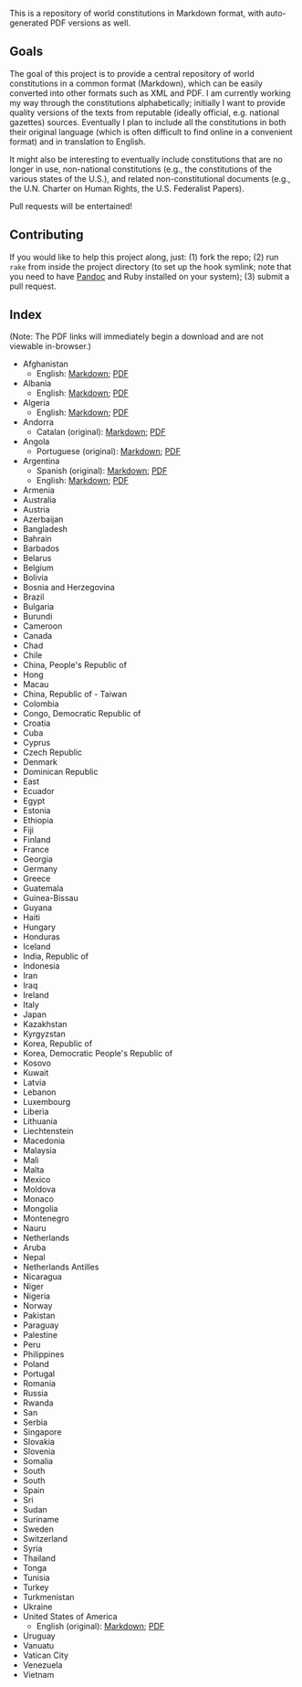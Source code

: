 This is a repository of world constitutions in Markdown format, with auto-generated PDF versions as well.

## Goals

The goal of this project is to provide a central repository of world constitutions in a common format (Markdown), which can be easily converted into other formats such as XML and PDF. I am currently working my way through the constitutions alphabetically; initially I want to provide quality versions of the texts from reputable (ideally official, e.g. national gazettes) sources. Eventually I plan to include all the constitutions in both their original language (which is often difficult to find online in a convenient format) and in translation to English.

It might also be interesting to eventually include constitutions that are no longer in use, non-national constitutions (e.g., the constitutions of the various states of the U.S.), and related non-constitutional documents (e.g., the U.N. Charter on Human Rights, the U.S. Federalist Papers).

Pull requests will be entertained!

## Contributing
If you would like to help this project along, just: (1) fork the repo; (2) run `rake` from inside the project directory (to set up the hook symlink; note that you need to have [Pandoc](http://johnmacfarlane.net/pandoc/README.html) and Ruby installed on your system); (3) submit a pull request.

## Index
(Note: The PDF links will immediately begin a download and are not viewable in-browser.)

* Afghanistan
  * English: [Markdown](https://github.com/joshleitzel/constitutions/blob/master/afghanistan/afghanistan.en.md); [PDF](https://github.com/joshleitzel/constitutions/blob/master/afghanistan/afghanistan.en.pdf?raw=true)
* Albania
  * English: [Markdown](https://github.com/joshleitzel/constitutions/blob/master/albania/albania.en.md); [PDF](https://github.com/joshleitzel/constitutions/blob/master/albania/albania.en.pdf?raw=true)
* Algeria
  * English: [Markdown](https://github.com/joshleitzel/constitutions/blob/master/algeria/algeria.en.md); [PDF](https://github.com/joshleitzel/constitutions/blob/master/algeria/algeria.en.pdf?raw=true)
* Andorra
  * Catalan (original): [Markdown](https://github.com/joshleitzel/constitutions/blob/master/andorra/andorra.ca.md); [PDF](https://github.com/joshleitzel/constitutions/blob/master/andorra/andorra.ca.pdf?raw=true)
* Angola
  * Portuguese (original): [Markdown](https://github.com/joshleitzel/constitutions/blob/master/angola/angola.pt.md); [PDF](https://github.com/joshleitzel/constitutions/blob/master/angola/angola.pt.pdf?raw=true)
* Argentina
  * Spanish (original): [Markdown](https://github.com/joshleitzel/constitutions/blob/master/argentina/argentina.es.md); [PDF](https://github.com/joshleitzel/constitutions/blob/master/argentina/argentina.es.pdf?raw=true)
  * English: [Markdown](https://github.com/joshleitzel/constitutions/blob/master/argentina/argentina.en.md); [PDF](https://github.com/joshleitzel/constitutions/blob/master/argentina/argentina.en.pdf?raw=true)
* Armenia
* Australia
* Austria
* Azerbaijan
* Bangladesh
* Bahrain
* Barbados
* Belarus
* Belgium
* Bolivia
* Bosnia and Herzegovina
* Brazil
* Bulgaria
* Burundi
* Cameroon
* Canada
* Chad
* Chile
* China, People's Republic of
* Hong
* Macau
* China, Republic of - Taiwan
* Colombia
* Congo, Democratic Republic of
* Croatia
* Cuba
* Cyprus
* Czech Republic
* Denmark
* Dominican Republic
* East
* Ecuador
* Egypt
* Estonia
* Ethiopia
* Fiji
* Finland
* France
* Georgia
* Germany
* Greece
* Guatemala
* Guinea-Bissau
* Guyana
* Haiti
* Hungary
* Honduras
* Iceland
* India, Republic of
* Indonesia
* Iran
* Iraq
* Ireland
* Italy
* Japan
* Kazakhstan
* Kyrgyzstan
* Korea, Republic of
* Korea, Democratic People's Republic of
* Kosovo
* Kuwait
* Latvia
* Lebanon
* Luxembourg
* Liberia
* Lithuania
* Liechtenstein
* Macedonia
* Malaysia
* Mali
* Malta
* Mexico
* Moldova
* Monaco
* Mongolia
* Montenegro
* Nauru
* Netherlands
* Aruba
* Nepal
* Netherlands Antilles
* Nicaragua
* Niger
* Nigeria
* Norway
* Pakistan
* Paraguay
* Palestine
* Peru
* Philippines
* Poland
* Portugal
* Romania
* Russia
* Rwanda
* San
* Serbia
* Singapore
* Slovakia
* Slovenia
* Somalia
* South
* South
* Spain
* Sri
* Sudan
* Suriname
* Sweden
* Switzerland
* Syria
* Thailand
* Tonga
* Tunisia
* Turkey
* Turkmenistan
* Ukraine
* United States of America
  * English (original): [Markdown](https://github.com/joshleitzel/constitutions/blob/master/usa/united_states_of_america.en.md); [PDF](https://github.com/joshleitzel/constitutions/blob/master/usa/united_states_of_america.en.pdf?raw=true)
* Uruguay
* Vanuatu
* Vatican City
* Venezuela
* Vietnam
